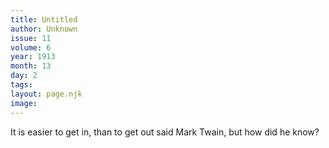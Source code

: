 ```yaml
---
title: Untitled
author: Unknown
issue: 11
volume: 6
year: 1913
month: 13
day: 2
tags:
layout: page.njk
image:
---
```

It is easier to get in, than to get out said Mark Twain, but how did he know? 




